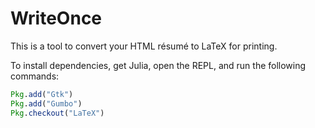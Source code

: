 # WriteOnce

This is a tool to convert your HTML résumé to LaTeX for printing.

To install dependencies, get Julia, open the REPL, and run the following commands:

```julia
Pkg.add("Gtk")
Pkg.add("Gumbo")
Pkg.checkout("LaTeX")
```
